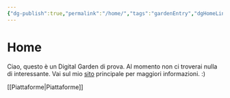 ```yaml
---
{"dg-publish":true,"permalink":"/home/","tags":"gardenEntry","dgHomeLink":true,"dgPassFrontmatter":false}
---
```


# Home
Ciao, questo è un Digital Garden di prova. Al momento non ci troverai nulla di interessante. Vai sul mio [sito](https://trizza.ml/) principale per maggiori informazioni. :)

[[Piattaforme|Piattaforme]]